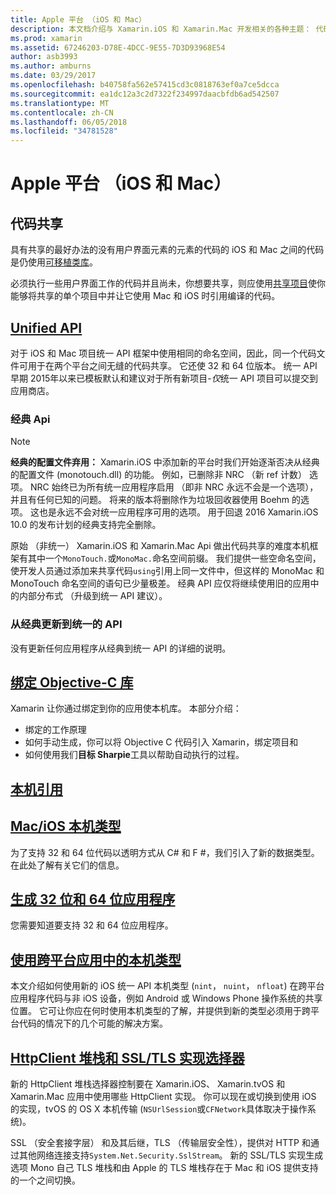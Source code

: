 ```yaml
---
title: Apple 平台 （iOS 和 Mac）
description: 本文档介绍与 Xamarin.iOS 和 Xamarin.Mac 开发相关的各种主题： 代码共享、 统一的 API，绑定 Objective C 库、 本机引用、 本机类型，等等。
ms.prod: xamarin
ms.assetid: 67246203-D78E-4DCC-9E55-7D3D93968E54
author: asb3993
ms.author: amburns
ms.date: 03/29/2017
ms.openlocfilehash: b40758fa562e57415cd3c0818763ef0a7ce5dcca
ms.sourcegitcommit: ea1dc12a3c2d7322f234997daacbfdb6ad542507
ms.translationtype: MT
ms.contentlocale: zh-CN
ms.lasthandoff: 06/05/2018
ms.locfileid: "34781528"
---
```

# <a name="apple-platform-ios-and-mac"></a>Apple 平台 （iOS 和 Mac）

## <a name="code-sharing"></a>代码共享

具有共享的最好办法的没有用户界面元素的元素的代码的 iOS 和 Mac 之间的代码是仍使用[可移植类库](~/cross-platform/app-fundamentals/pcl.md)。

必须执行一些用户界面工作的代码并且尚未，你想要共享，则应使用[共享项目](~/cross-platform/app-fundamentals/shared-projects.md)使你能够将共享的单个项目中并让它使用 Mac 和 iOS 时引用编译的代码。

##  <a name="unified-apiunifiedindexmd"></a>[Unified API](unified/index.md)

对于 iOS 和 Mac 项目统一 API 框架中使用相同的命名空间，因此，同一个代码文件可用于在两个平台之间无缝的代码共享。 它还使 32 和 64 位版本。 统一 API 早期 2015年以来已模板默认和建议对于所有新项目-*仅*统一 API 项目可以提交到应用商店。

### <a name="classic-apis"></a>经典 Api

> [!NOTE]
> **经典的配置文件弃用：** Xamarin.iOS 中添加新的平台时我们开始逐渐否决从经典的配置文件 (monotouch.dll) 的功能。 例如，已删除非 NRC （新 ref 计数） 选项。 NRC 始终已为所有统一应用程序启用 （即非 NRC 永远不会是一个选项），并且有任何已知的问题。 将来的版本将删除作为垃圾回收器使用 Boehm 的选项。 这也是永远不会对统一应用程序可用的选项。 用于回退 2016 Xamarin.iOS 10.0 的发布计划的经典支持完全删除。

原始 （非统一） Xamarin.iOS 和 Xamarin.Mac Api 做出代码共享的难度本机框架有其中一个`MonoTouch.`或`MonoMac.`命名空间前缀。  我们提供一些空命名空间，使开发人员通过添加来共享代码`using`引用上同一文件中，但这样的 MonoMac 和 MonoTouch 命名空间的语句已少量极差。 经典 API 应仅将继续使用旧的应用中的内部分布式 （升级到统一 API 建议）。


### <a name="updating-from-classic-to-the-unified-api"></a>从经典更新到统一的 API

没有更新任何应用程序从经典到统一 API 的详细的说明。

## <a name="binding-objective-c-librariesbindingindexmd"></a>[绑定 Objective-C 库](binding/index.md)

Xamarin 让你通过绑定到你的应用使本机库。 本部分介绍：

- 绑定的工作原理
- 如何手动生成，你可以将 Objective C 代码引入 Xamarin，绑定项目和
- 如何使用我们**目标 Sharpie**工具以帮助自动执行的过程。

## <a name="native-referencesnative-referencesmd"></a>[本机引用](native-references.md)

##  <a name="macios-native-typesnativetypesmd"></a>[Mac/iOS 本机类型](nativetypes.md)

为了支持 32 和 64 位代码以透明方式从 C# 和 F #，我们引入了新的数据类型。   在此处了解有关它们的信息。

##  <a name="building-32-and-64-bit-apps32-and-64indexmd"></a>[生成 32 位和 64 位应用程序](32-and-64/index.md)

您需要知道要支持 32 和 64 位应用程序。

## <a name="working-with-native-types-in-cross-platform-appsnative-types-cross-platformmd"></a>[使用跨平台应用中的本机类型](native-types-cross-platform.md)

本文介绍如何使用新的 iOS 统一 API 本机类型 (`nint`， `nuint`， `nfloat`) 在跨平台应用程序代码与非 iOS 设备，例如 Android 或 Windows Phone 操作系统的共享位置。
它可让你应在何时使用本机类型的了解，并提供到新的类型必须用于跨平台代码的情况下的几个可能的解决方案。

## <a name="httpclient-stack-and-ssltls-implementation-selectorhttp-stackmd"></a>[HttpClient 堆栈和 SSL/TLS 实现选择器](http-stack.md)

新的 HttpClient 堆栈选择器控制要在 Xamarin.iOS、 Xamarin.tvOS 和 Xamarin.Mac 应用中使用哪些 HttpClient 实现。 你可以现在或切换到使用 iOS 的实现，tvOS 的 OS X 本机传输 (`NSUrlSession`或`CFNetwork`具体取决于操作系统)。

SSL （安全套接字层） 和及其后继，TLS （传输层安全性），提供对 HTTP 和通过其他网络连接支持`System.Net.Security.SslStream`。 新的 SSL/TLS 实现生成选项 Mono 自己 TLS 堆栈和由 Apple 的 TLS 堆栈存在于 Mac 和 iOS 提供支持的一个之间切换。
